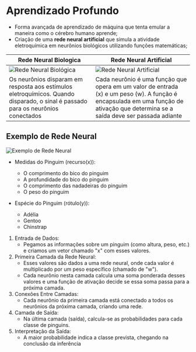 # Aprendizado Profundo
-  Forma avançada de aprendizado de máquina que tenta emular a maneira como o cérebro humano aprende;
- Criação de uma **rede neural artificial** que simula a atividade eletroquímica em neurônios biológicos utilizando funções matemáticas;

| Rede Neural Biologica | Rede Neural Artificial |
| ----------------------| -----------------------|
|![Rede Neural Biológica](https://learn.microsoft.com/pt-br/training/wwl-data-ai/fundamentals-machine-learning/media/biological-neural-network.png)| ![Rede Neural Artificial](https://learn.microsoft.com/pt-br/training/wwl-data-ai/fundamentals-machine-learning/media/artificial-neural-network.png)| 
|Os neurônios disparam em resposta aos estímulos eletroquímicos. Quando disparado, o sinal é passado para os neurônios conectados | Cada neurônio é uma função que opera em um valor de entrada (x) e um peso (w). A função é encapsulada em uma função de ativação que determina se a saída deve ser passada adiante|

## Exemplo de Rede Neural
![Exemplo de Rede Neural](https://learn.microsoft.com/pt-br/training/wwl-data-ai/fundamentals-machine-learning/media/deep-classification.png)

- Medidas do Pinguim (recurso(x)):
    - O comprimento do bico do pinguim
    - A profundidade do bico do pinguim
    - O comprimento das nadadeiras do pinguim
    - O peso do pinguim

- Espécie do Pinguim (rótulo(y)):
    - Adélia
    - Gentoo
    - Chinstrap

1. Entrada de Dados:
    - Pegamos as informações sobre um pinguim (como altura, peso, etc.) e criamos um vetor chamado "x" com esses valores.
2. Primeira Camada da Rede Neural:
    - Esses valores são dados a uma rede neural, onde cada valor é multiplicado por um peso específico (chamado de "w").
    - Cada neurônio nesta camada calcula uma soma ponderada desses valores e uma função de ativação decide se essa soma passa para a próxima camada.
3. Conexões Entre Camadas:
    - Cada neurônio da primeira camada está conectado a todos os neurônios da próxima camada, criando uma rede.
4. Camada de Saída:
    - Na última camada (saída), calcula-se as probabilidades para cada classe de pinguins.
5. Interpretação da Saída:
    - A maior probabilidade indica a classe prevista, chegando na conclusão da inferência
